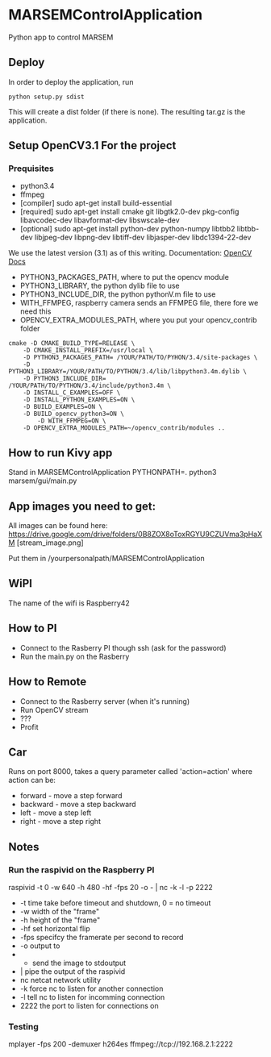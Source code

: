 # MARSEMControlApplication
Python app to control MARSEM

## Deploy
In order to deploy the application, run
```
python setup.py sdist
```
This will create a dist folder \(if there is none\). The resulting tar.gz is the application.

## Setup OpenCV3.1 For the project
### Prequisites
- python3.4
- ffmpeg
- [compiler] sudo apt-get install build-essential
- [required] sudo apt-get install cmake git libgtk2.0-dev pkg-config libavcodec-dev libavformat-dev libswscale-dev
- [optional] sudo apt-get install python-dev python-numpy libtbb2 libtbb-dev libjpeg-dev libpng-dev libtiff-dev libjasper-dev libdc1394-22-dev


We use the latest version (3.1) as of this writing.
Documentation: [OpenCV Docs](http://docs.opencv.org/3.0-beta/doc/tutorials/introduction/linux_install/linux_install.html)



- PYTHON3_PACKAGES_PATH, where to put the opencv module
- PYTHON3_LIBRARY, the python dylib file to use
- PYTHON3_INCLUDE_DIR, the python pythonV.m file to use
- WITH_FFMPEG, raspberry camera sends an FFMPEG file, there fore we need this
- OPENCV_EXTRA_MODULES_PATH, where you put your opencv_contrib folder

```
cmake -D CMAKE_BUILD_TYPE=RELEASE \
	-D CMAKE_INSTALL_PREFIX=/usr/local \
	-D PYTHON3_PACKAGES_PATH= /YOUR/PATH/TO/PYHON/3.4/site-packages \
	-D PYTHON3_LIBRARY=/YOUR/PATH/TO/PYTHON/3.4/lib/libpython3.4m.dylib \
	-D PYTHON3_INCLUDE_DIR= /YOUR/PATH/TO/PYTHON/3.4/include/python3.4m \
	-D INSTALL_C_EXAMPLES=OFF \
	-D INSTALL_PYTHON_EXAMPLES=ON \
	-D BUILD_EXAMPLES=ON \
	-D BUILD_opencv_python3=ON \
        -D WITH_FFMPEG=ON \
	-D OPENCV_EXTRA_MODULES_PATH=~/opencv_contrib/modules ..
```

## How to run Kivy app
Stand in MARSEMControlApplication
PYTHONPATH=. python3 marsem/gui/main.py

## App images you need to get:
All images can be found here: https://drive.google.com/drive/folders/0B8ZOX8oToxRGYU9CZUVma3pHaXM
[stream_image.png]

Put them in /yourpersonalpath/MARSEMControlApplication

## WiPI
The name of the wifi is Raspberry42

## How to PI
* Connect to the Rasberry PI though ssh (ask for the password)
* Run the main.py on the Rasberry

## How to Remote
* Connect to the Rasberry server (when it's running)
* Run OpenCV stream
* ???
* Profit


## Car
Runs on port 8000, takes a query parameter called 'action=action' where action can be:
* forward - move a step forward
* backward - move a step backward
* left - move a step left
* right - move a step right

## Notes

### Run the raspivid on the Raspberry PI
raspivid -t 0 -w 640 -h 480 -hf -fps 20 -o - | nc -k -l -p 2222
* -t time take before timeout and shutdown, 0 = no timeout
* -w width of the "frame"
* -h height of the "frame"
* -hf set horizontal flip
* -fps specifcy the framerate per second to record
* -o output to
* - send the image to stdoutput
* | pipe the output of the raspivid
* nc netcat network utility
* -k force nc to listen for another connection
* -l tell nc to listen for incomming connection
* 2222 the port to listen for connections on


### Testing
mplayer -fps 200 -demuxer h264es ffmpeg://tcp://192.168.2.1:2222






